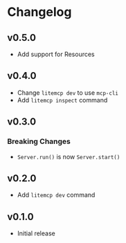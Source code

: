 # Changelog

## v0.5.0

- Add support for Resources

## v0.4.0

- Change `litemcp dev` to use `mcp-cli`
- Add `litemcp inspect` command

## v0.3.0

### Breaking Changes

- `Server.run()` is now `Server.start()`

## v0.2.0

- Add `litemcp dev` command

## v0.1.0

- Initial release
